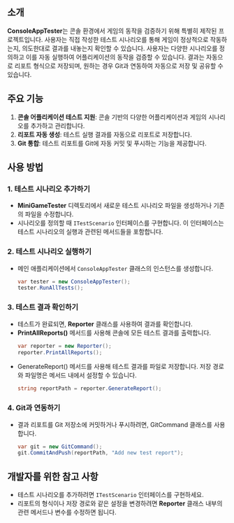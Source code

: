 
## 소개
**ConsoleAppTester**는 콘솔 환경에서 게임의 동작을 검증하기 위해 특별히 제작된 프로젝트입니다. 사용자는 직접 작성한 테스트 시나리오를 통해 게임이 정상적으로 작동하는지, 의도한대로 결과를 내놓는지 확인할 수 있습니다.
사용자는 다양한 시나리오를 정의하고 이를 자동 실행하여 어플리케이션의 동작을 검증할 수 있습니다.
결과는 자동으로 리포트 형식으로 저장되며, 원하는 경우 Git과 연동하여 자동으로 저장 및 공유할 수 있습니다.

## 주요 기능
1. **콘솔 어플리케이션 테스트 지원**: 콘솔 기반의 다양한 어플리케이션과 게임의 시나리오를 추가하고 관리합니다.
2. **리포트 자동 생성**: 테스트 실행 결과를 자동으로 리포트로 저장합니다.
3. **Git 통합**: 테스트 리포트를 Git에 자동 커밋 및 푸시하는 기능을 제공합니다.

## 사용 방법
### 1. 테스트 시나리오 추가하기
- **MiniGameTester** 디렉토리에서 새로운 테스트 시나리오 파일을 생성하거나 기존의 파일을 수정합니다.
- 시나리오를 정의할 때 `ITestScenario` 인터페이스를 구현합니다. 이 인터페이스는 테스트 시나리오의 실행과 관련된 메서드들을 포함합니다.

### 2. 테스트 시나리오 실행하기
- 메인 애플리케이션에서 `ConsoleAppTester` 클래스의 인스턴스를 생성합니다.
  ```csharp
  var tester = new ConsoleAppTester();
  tester.RunAllTests();
  ```
### 3. 테스트 결과 확인하기
- 테스트가 완료되면, **Reporter** 클래스를 사용하여 결과를 확인합니다.
- **PrintAllReports()** 메서드를 사용해 콘솔에 모든 테스트 결과를 출력합니다.
  ```csharp
  var reporter = new Reporter();
  reporter.PrintAllReports();
  ```
- GenerateReport() 메서드를 사용해 테스트 결과를 파일로 저장합니다. 저장 경로와 파일명은 메서드 내에서 설정할 수 있습니다. 
  ```csharp
  string reportPath = reporter.GenerateReport();
  ```
### 4. Git과 연동하기
- 결과 리포트를 Git 저장소에 커밋하거나 푸시하려면, GitCommand 클래스를 사용합니다.
  ```csharp
  var git = new GitCommand();
  git.CommitAndPush(reportPath, "Add new test report");
  ```
## 개발자를 위한 참고 사항
- 테스트 시나리오를 추가하려면 `ITestScenario` 인터페이스를 구현하세요.
- 리포트의 형식이나 저장 경로와 같은 설정을 변경하려면 **Reporter** 클래스 내부의 관련 메서드나 변수를 수정하면 됩니다.

